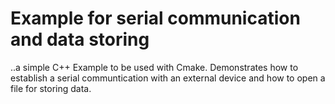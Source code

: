 # Example for serial communication and data storing

..a simple C++ Example to be used with Cmake. Demonstrates how to
establish a serial communtication with an external device and how to open a file for storing data.

